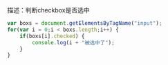 描述：判断checkbox是否选中


``` javascript
var boxs = document.getElementsByTagName("input");
for(var i = 0;i < boxs.length;i++) {
	if(boxs[i].checked) {
		console.log(i + "被选中了");
	}
}
```
